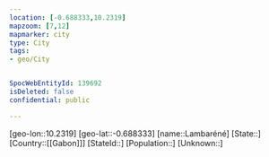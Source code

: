 ```yaml
---
location: [-0.688333,10.2319]
mapzoom: [7,12] 
mapmarker: city 
type: City
tags:
- geo/City


SpocWebEntityId: 139692
isDeleted: false
confidential: public

---
```

[geo-lon::10.2319]
[geo-lat::-0.688333]
[name::Lambaréné]
[State::]
[Country::[[Gabon]]]
[StateId::]
[Population::]
[Unknown::]

